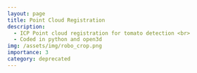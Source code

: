 ```yaml
---
layout: page
title: Point Cloud Registration
description:
  - ICP Point cloud registration for tomato detection <br>
  - Coded in python and open3d
img: /assets/img/robo_crop.png
importance: 3
category: deprecated
---
```

